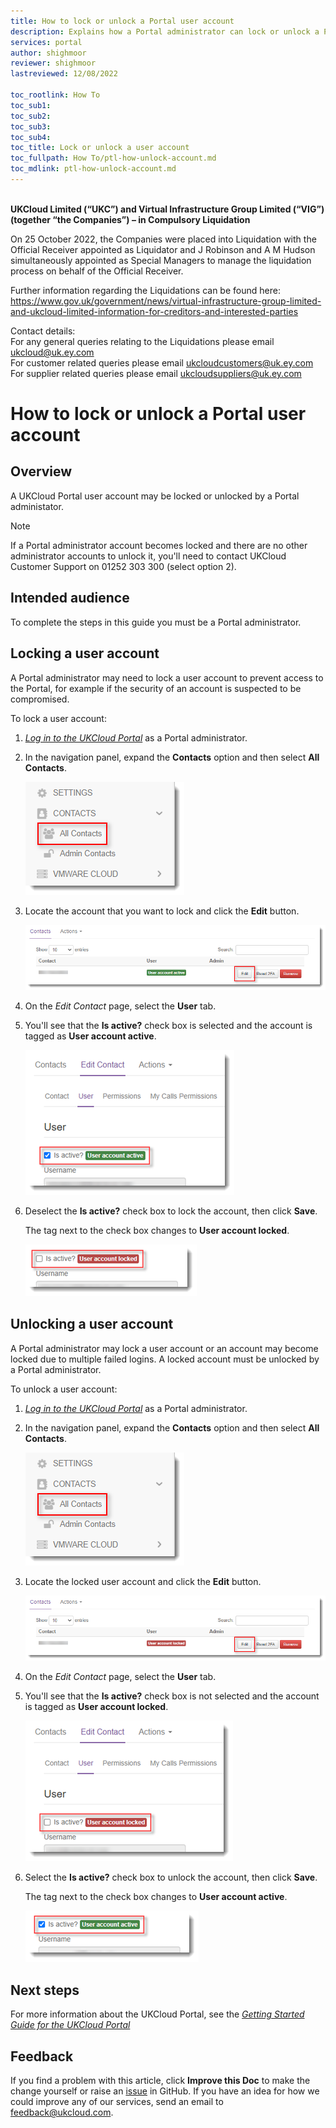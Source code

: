 ```yaml
---
title: How to lock or unlock a Portal user account
description: Explains how a Portal administrator can lock or unlock a Portal user account
services: portal
author: shighmoor
reviewer: shighmoor
lastreviewed: 12/08/2022

toc_rootlink: How To
toc_sub1:
toc_sub2:
toc_sub3:
toc_sub4:
toc_title: Lock or unlock a user account
toc_fullpath: How To/ptl-how-unlock-account.md
toc_mdlink: ptl-how-unlock-account.md
---
```


<br>**UKCloud Limited (“UKC”) and Virtual Infrastructure Group Limited (“VIG”) (together “the Companies”) – in Compulsory Liquidation**

On 25 October 2022, the Companies were placed into Liquidation with the Official Receiver appointed as Liquidator and J Robinson and A M Hudson simultaneously appointed as Special Managers to manage the liquidation process on behalf of the Official Receiver.

Further information regarding the Liquidations can be found here: <https://www.gov.uk/government/news/virtual-infrastructure-group-limited-and-ukcloud-limited-information-for-creditors-and-interested-parties>

Contact details:<br>
For any general queries relating to the Liquidations please email <ukcloud@uk.ey.com><br>
For customer related queries please email <ukcloudcustomers@uk.ey.com><br>
For supplier related queries please email <ukcloudsuppliers@uk.ey.com>

# How to lock or unlock a Portal user account

## Overview

A UKCloud Portal user account may be locked or unlocked by a Portal administator.

> [!NOTE]
> If a Portal administrator account becomes locked and there are no other administrator accounts to unlock it, you'll need to contact UKCloud Customer Support on 01252 303 300 (select option 2).

## Intended audience

To complete the steps in this guide you must be a Portal administrator.

## Locking a user account

A Portal administrator may need to lock a user account to prevent access to the Portal, for example if the security of an account is suspected to be compromised.

To lock a user account:

1. [*Log in to the UKCloud Portal*](ptl-gs.md#logging-in-to-the-ukcloud-portal) as a Portal administrator.

2. In the navigation panel, expand the **Contacts** option and then select **All Contacts**.

   ![Contacts menu in UKCloud Portal](images/ptl-mnu-all-contacts.png)

3. Locate the account that you want to lock and click the **Edit** button.

   ![Edit button for user account](images/ptl-contact-btn-edit.png)

4. On the *Edit Contact* page, select the **User** tab.

5. You'll see that the **Is active?** check box is selected and the account is tagged as **User account active**.

   ![User account active](images/ptl-user-active.png)

6. Deselect the **Is active?** check box to lock the account, then click **Save**.

   The tag next to the check box changes to **User account locked**.

   ![A locked user account](images/ptl-user-lock.png)

## Unlocking a user account

A Portal administrator may lock a user account or an account may become locked due to multiple failed logins. A locked account must be unlocked by a Portal administrator.

To unlock a user account:

1. [*Log in to the UKCloud Portal*](ptl-gs.md#logging-in-to-the-ukcloud-portal) as a Portal administrator.

2. In the navigation panel, expand the **Contacts** option and then select **All Contacts**.

   ![Contacts menu in UKCloud Portal](images/ptl-mnu-all-contacts.png)

3. Locate the locked user account and click the **Edit** button.

   ![Edit button for user account](images/ptl-contact-btn-edit-locked.png)

4. On the *Edit Contact* page, select the **User** tab.

5. You'll see that the **Is active?** check box is not selected and the account is tagged as **User account locked**.

   ![User account locked](images/ptl-user-locked.png)

6. Select the **Is active?** check box to unlock the account, then click **Save**.

   The tag next to the check box changes to **User account active**.

   ![An unlocked user account](images/ptl-user-unlock.png)

## Next steps

For more information about the UKCloud Portal, see the [*Getting Started Guide for the UKCloud Portal*](ptl-gs.md)

## Feedback

If you find a problem with this article, click **Improve this Doc** to make the change yourself or raise an [issue](https://github.com/UKCloud/documentation/issues) in GitHub. If you have an idea for how we could improve any of our services, send an email to <feedback@ukcloud.com>.
